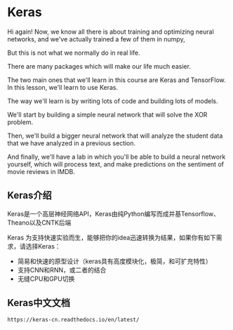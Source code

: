 # Keras

Hi again! Now, we know all there is about training and optimizing neural networks, and we've actually trained a few of them in numpy,

But this is not what we normally do in real life.

There are many packages which will make our life much easier.

The two main ones that we'll learn in this course are Keras and TensorFlow. In this lesson, we'll learn to use Keras.

The way we'll learn is by writing lots of code and building lots of models.

We'll start by building a simple neural network that will solve the XOR problem.

Then, we'll build a bigger neural network that will analyze the student data that we have analyzed in a previous section.

And finally, we'll have a lab in which you'll be able to build a neural network yourself, which will process text, and make predictions on the sentiment of movie reviews in IMDB.

## Keras介绍

Keras是一个高层神经网络API，Keras由纯Python编写而成并基Tensorflow、Theano以及CNTK后端

Keras 为支持快速实验而生，能够把你的idea迅速转换为结果，如果你有如下需求，请选择Keras：

* 简易和快速的原型设计（keras具有高度模块化，极简，和可扩充特性）
* 支持CNN和RNN，或二者的结合
* 无缝CPU和GPU切换

## Keras中文文档

```bash
https://keras-cn.readthedocs.io/en/latest/
```
